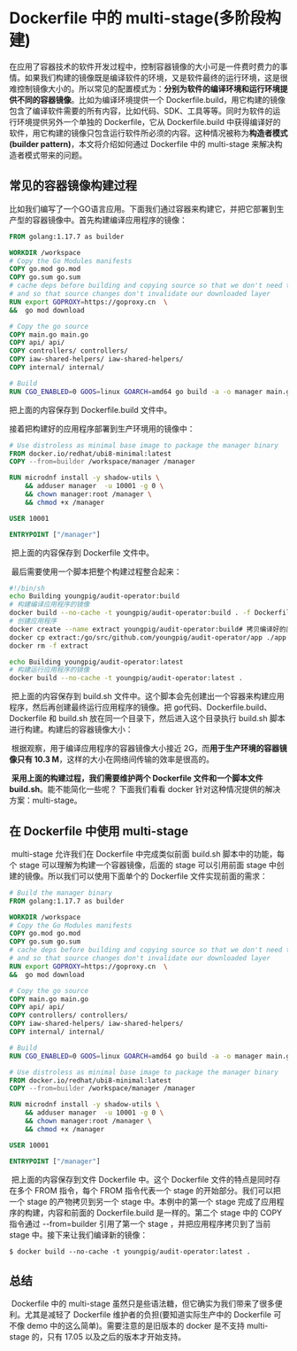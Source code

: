 # Dockerfile 中的 multi-stage(多阶段构建)

​	在应用了容器技术的软件开发过程中，控制容器镜像的大小可是一件费时费力的事情。如果我们构建的镜像既是编译软件的环境，又是软件最终的运行环境，这是很难控制镜像大小的。所以常见的配置模式为：**分别为软件的编译环境和运行环境提供不同的容器镜像**。比如为编译环境提供一个 Dockerfile.build，用它构建的镜像包含了编译软件需要的所有内容，比如代码、SDK、工具等等。同时为软件的运行环境提供另外一个单独的 Dockerfile，它从 Dockerfile.build 中获得编译好的软件，用它构建的镜像只包含运行软件所必须的内容。这种情况被称为**构造者模式(builder pattern)**，本文将介绍如何通过 Dockerfile 中的 multi-stage 来解决构造者模式带来的问题。

## 常见的容器镜像构建过程

​	比如我们编写了一个GO语言应用。下面我们通过容器来构建它，并把它部署到生产型的容器镜像中。首先构建编译应用程序的镜像：

```dockerfile
FROM golang:1.17.7 as builder

WORKDIR /workspace
# Copy the Go Modules manifests
COPY go.mod go.mod
COPY go.sum go.sum
# cache deps before building and copying source so that we don't need to re-download as much
# and so that source changes don't invalidate our downloaded layer
RUN export GOPROXY=https://goproxy.cn  \
&&  go mod download

# Copy the go source
COPY main.go main.go
COPY api/ api/
COPY controllers/ controllers/
COPY iaw-shared-helpers/ iaw-shared-helpers/
COPY internal/ internal/

# Build
RUN CGO_ENABLED=0 GOOS=linux GOARCH=amd64 go build -a -o manager main.go
```

把上面的内容保存到 Dockerfile.build 文件中。

接着把构建好的应用程序部署到生产环境用的镜像中：

```dockerfile
# Use distroless as minimal base image to package the manager binary
FROM docker.io/redhat/ubi8-minimal:latest
COPY --from=builder /workspace/manager /manager

RUN microdnf install -y shadow-utils \
    && adduser manager  -u 10001 -g 0 \
    && chown manager:root /manager \
    && chmod +x /manager

USER 10001

ENTRYPOINT ["/manager"]
```

​	把上面的内容保存到 Dockerfile 文件中。

​	最后需要使用一个脚本把整个构建过程整合起来：

```sh
#!/bin/sh
echo Building youngpig/audit-operator:build
# 构建编译应用程序的镜像
docker build --no-cache -t youngpig/audit-operator:build . -f Dockerfile.build
# 创建应用程序
docker create --name extract youngpig/audit-operator:build# 拷贝编译好的应用程序
docker cp extract:/go/src/github.com/youngpig/audit-operator/app ./app
docker rm -f extract

echo Building youngpig/audit-operator:latest
# 构建运行应用程序的镜像
docker build --no-cache -t youngpig/audit-operator:latest .
```

​	把上面的内容保存到 build.sh 文件中。这个脚本会先创建出一个容器来构建应用程序，然后再创建最终运行应用程序的镜像。把 go代码、Dockerfile.build、Dockerfile 和 build.sh 放在同一个目录下，然后进入这个目录执行 build.sh 脚本进行构建。构建后的容器镜像大小：

​	根据观察，用于编译应用程序的容器镜像大小接近 2G，而**用于生产环境的容器镜像只有 10.3 M**，这样的大小在网络间传输的效率是很高的。

​	**采用上面的构建过程，我们需要维护两个 Dockerfile 文件和一个脚本文件 build.sh**。能不能简化一些呢？ 下面我们看看 docker 针对这种情况提供的解决方案：multi-stage。



## 在 Dockerfile 中使用 multi-stage

​	multi-stage 允许我们在 Dockerfile 中完成类似前面 build.sh 脚本中的功能，每个 stage 可以理解为构建一个容器镜像，后面的 stage 可以引用前面 stage 中创建的镜像。所以我们可以使用下面单个的 Dockerfile 文件实现前面的需求：

```dockerfile
# Build the manager binary
FROM golang:1.17.7 as builder

WORKDIR /workspace
# Copy the Go Modules manifests
COPY go.mod go.mod
COPY go.sum go.sum
# cache deps before building and copying source so that we don't need to re-download as much
# and so that source changes don't invalidate our downloaded layer
RUN export GOPROXY=https://goproxy.cn  \
&&  go mod download

# Copy the go source
COPY main.go main.go
COPY api/ api/
COPY controllers/ controllers/
COPY iaw-shared-helpers/ iaw-shared-helpers/
COPY internal/ internal/

# Build
RUN CGO_ENABLED=0 GOOS=linux GOARCH=amd64 go build -a -o manager main.go

# Use distroless as minimal base image to package the manager binary
FROM docker.io/redhat/ubi8-minimal:latest
COPY --from=builder /workspace/manager /manager

RUN microdnf install -y shadow-utils \
    && adduser manager  -u 10001 -g 0 \
    && chown manager:root /manager \
    && chmod +x /manager

USER 10001

ENTRYPOINT ["/manager"]

```

​	把上面的内容保存到文件 Dockerfile 中。这个 Dockerfile 文件的特点是同时存在多个 FROM 指令，每个 FROM 指令代表一个 stage 的开始部分。我们可以把一个 stage 的产物拷贝到另一个 stage 中。本例中的第一个 stage 完成了应用程序的构建，内容和前面的 Dockerfile.build 是一样的。第二个 stage 中的 COPY 指令通过 --from=builder 引用了第一个 stage ，并把应用程序拷贝到了当前 stage 中。接下来让我们编译新的镜像：

```shell
$ docker build --no-cache -t youngpig/audit-operator:latest . 
```

## 总结

​	Dockerfile 中的 multi-stage 虽然只是些语法糖，但它确实为我们带来了很多便利。尤其是减轻了 Dockerfile 维护者的负担(要知道实际生产中的 Dockerfile 可不像 demo 中的这么简单)。需要注意的是旧版本的 docker 是不支持 multi-stage 的，只有 17.05 以及之后的版本才开始支持。

